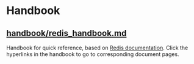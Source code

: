 # Handbook

## [handbook/redis_handbook.md](https://github.com/alvinloong/redis/blob/master/handbook/redis_handbook.md)

Handbook for quick reference, based on [Redis documentation](https://redis.io/documentation). Click the hyperlinks in the handbook to go to corresponding document pages.